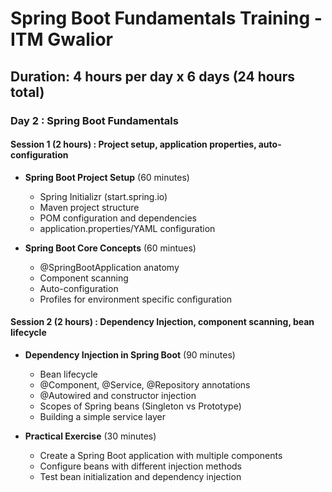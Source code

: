 # Spring Boot Fundamentals Training - ITM Gwalior

## **Duration**: 4 hours per day x 6 days (24 hours total)

### Day 2 : Spring Boot Fundamentals

#### Session 1 (2 hours) : Project setup, application properties, auto-configuration

* **Spring Boot Project Setup** (60 minutes)
	* Spring Initializr (start.spring.io)
	* Maven project structure
	* POM configuration and dependencies
	* application.properties/YAML configuration


* **Spring Boot Core Concepts** (60 mintues)
	* @SpringBootApplication anatomy
	* Component scanning
	* Auto-configuration
	* Profiles for environment specific configuration

#### Session 2 (2 hours) : Dependency Injection, component scanning, bean lifecycle

* **Dependency Injection in Spring Boot** (90 minutes)
	* Bean lifecycle
	* @Component, @Service, @Repository annotations
	* @Autowired and constructor injection
	* Scopes of Spring beans (Singleton vs Prototype)
	* Building a simple service layer


* **Practical Exercise** (30 minutes)
	* Create a Spring Boot application with multiple components
	* Configure beans with different injection methods
	* Test bean initialization and dependency injection